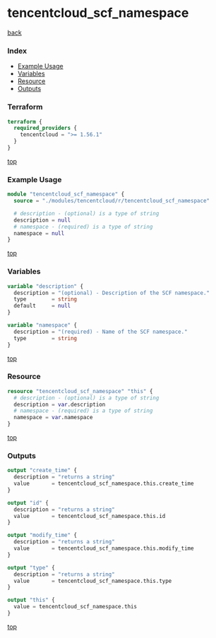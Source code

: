 # tencentcloud_scf_namespace

[back](../tencentcloud.md)

### Index

- [Example Usage](#example-usage)
- [Variables](#variables)
- [Resource](#resource)
- [Outputs](#outputs)

### Terraform

```terraform
terraform {
  required_providers {
    tencentcloud = ">= 1.56.1"
  }
}
```

[top](#index)

### Example Usage

```terraform
module "tencentcloud_scf_namespace" {
  source = "./modules/tencentcloud/r/tencentcloud_scf_namespace"

  # description - (optional) is a type of string
  description = null
  # namespace - (required) is a type of string
  namespace = null
}
```

[top](#index)

### Variables

```terraform
variable "description" {
  description = "(optional) - Description of the SCF namespace."
  type        = string
  default     = null
}

variable "namespace" {
  description = "(required) - Name of the SCF namespace."
  type        = string
}
```

[top](#index)

### Resource

```terraform
resource "tencentcloud_scf_namespace" "this" {
  # description - (optional) is a type of string
  description = var.description
  # namespace - (required) is a type of string
  namespace = var.namespace
}
```

[top](#index)

### Outputs

```terraform
output "create_time" {
  description = "returns a string"
  value       = tencentcloud_scf_namespace.this.create_time
}

output "id" {
  description = "returns a string"
  value       = tencentcloud_scf_namespace.this.id
}

output "modify_time" {
  description = "returns a string"
  value       = tencentcloud_scf_namespace.this.modify_time
}

output "type" {
  description = "returns a string"
  value       = tencentcloud_scf_namespace.this.type
}

output "this" {
  value = tencentcloud_scf_namespace.this
}
```

[top](#index)